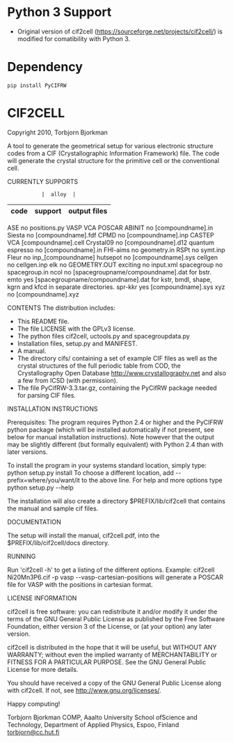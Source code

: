 # Python 3 Support

* Original version of cif2cell (https://sourceforge.net/projects/cif2cell/) is modified for comatibility with Python 3.

# Dependency

```
pip install PyCIFRW
```

# CIF2CELL

Copyright 2010, Torbjorn Bjorkman


A tool to generate the geometrical setup for various electronic
structure codes from a CIF (Crystallographic Information
Framework) file. The code will generate the crystal structure for
the primitive cell or the conventional cell.

CURRENTLY SUPPORTS

               |  alloy  |
code           | support |   output files
---------------|---------|-----------------------------------
ASE                no      positions.py
VASP              VCA      POSCAR
ABINIT             no      [compoundname].in
Siesta             no      [compoundname].fdf
CPMD               no      [compoundname].inp
CASTEP            VCA      [compoundname].cell
Crystal09          no      [compoundname].d12
quantum espresso   no      [compoundname].in
FHI-aims           no      geometry.in
RSPt               no      symt.inp
Fleur              no      inp_[compoundname]
hutsepot           no      [compoundname].sys
cellgen            no      cellgen.inp
elk                no      GEOMETRY.OUT
exciting           no      input.xml
spacegroup         no      spacegroup.in
ncol               no      [spacegroupname/compoundname].dat
                           for bstr.
emto               yes     [spacegroupname/compoundname].dat
                           for kstr, bmdl, shape, kgrn and kfcd
                           in separate directories.
spr-kkr            yes     [compoundname].sys
xyz                no      [compoundname].xyz

CONTENTS
The distribution includes:
* This README file.
* The file LICENSE with the GPLv3 license.
* The python files cif2cell, uctools.py and spacegroupdata.py
* Installation files, setup.py and MANIFEST.
* A manual.
* The directory cifs/ containing a set of example CIF files
  as well as the crystal structures of the full periodic table
  from COD, the Crystallography Open Database <http://www.crystallography.net>
  and also a few from ICSD (with permission).
* The file PyCifRW-3.3.tar.gz, containing the PyCifRW package needed for
  parsing CIF files.


INSTALLATION INSTRUCTIONS

Prerequisites: The program requires Python 2.4 or higher and the
               PyCIFRW python package (which will be installed
               automatically if not present, see below for manual
   	       installation instructions). Note however that the output
               may be slightly different (but formally equivalent)
	       with Python 2.4 than with later versions.

To install the program in your systems standard location, simply type:
python setup.py install
To choose a different location, add
--prefix=where/you/want/it
to the above line. For help and more options type
python setup.py --help

The installation will also create a directory $PREFIX/lib/cif2cell
that contains the manual and sample cif files.


DOCUMENTATION

The setup will install the manual, cif2cell.pdf, into the
$PREFIX/lib/cif2cell/docs directory.


RUNNING

Run 'cif2cell -h' to get a listing of the different options.
Example:
cif2cell Ni20Mn3P6.cif -p vasp --vasp-cartesian-positions
will generate a POSCAR file for VASP with the positions in cartesian format.


LICENSE INFORMATION

cif2cell is free software: you can redistribute it and/or modify
it under the terms of the GNU General Public License as published by
the Free Software Foundation, either version 3 of the License, or
(at your option) any later version.

cif2cell is distributed in the hope that it will be useful,
but WITHOUT ANY WARRANTY; without even the implied warranty of
MERCHANTABILITY or FITNESS FOR A PARTICULAR PURPOSE.  See the
GNU General Public License for more details.

You should have received a copy of the GNU General Public License
along with cif2cell.  If not, see <http://www.gnu.org/licenses/>.



Happy computing!

Torbjorn Bjorkman
COMP, Aaalto University School ofScience and Technology,
Department of Applied Physics,
Espoo, Finland
torbjorn@cc.hut.fi

